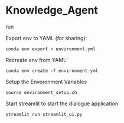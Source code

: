 # Knowledge_Agent

run

Export env to YAML (for sharing):
```
conda env export > environment.yml
```

Recreate env from YAML:

```
conda env create -f environment.yml
```

Setup the Envoronment Variables

```
source environment_setup.sh
```


Start streamlit to start the dialogue application
 
```
streamlit run streamlit_ui.py
```


